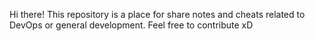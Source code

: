 Hi there! This repository is a place for share notes and cheats related to DevOps or general development. Feel free to contribute xD